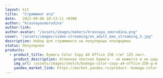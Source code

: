 ```yaml
---
layout: kit
title:  "Стримминг игр"
date:   2022-09-06 10:13:11 +0300
author: "krasnayasmorodina"
author-link: 
author-avatar: "/assets/images/makers/krasnaya_smorodina.png"
cover: "/assets/images/video-streaming/an_adult_man_streaming_3.jpg"
description: Набор для стримминга на популярных платформах
status: Популярное
products:
  - product_title: Бумага Color Copy A4 Office 250 г/м² 125 лист.
    product_description: Отличная плотная бумага - не мажется и не царапается
    img_url: /assets/images/sketch/bumaga-color-copy-a4-office-250-g-m-125-list.webp
    yandex_market_link: https://market.yandex.ru/product--bumaga-color-copy-a4-office-250-g-m-125-list/672725063?cpa=1
---
```

